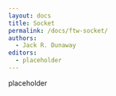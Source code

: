 ```yaml
---
layout: docs
title: Socket
permalink: /docs/ftw-socket/
authors:
  - Jack R. Dunaway
editors:
  - placeholder
---
```


placeholder
